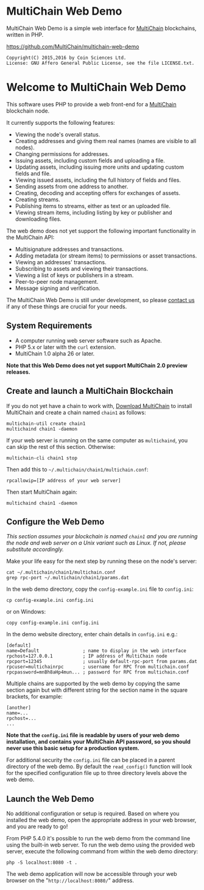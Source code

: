 MultiChain Web Demo
===================

MultiChain Web Demo is a simple web interface for [MultiChain](http://www.multichain.com/) blockchains, written in PHP.

https://github.com/MultiChain/multichain-web-demo

    Copyright(C) 2015,2016 by Coin Sciences Ltd.
    License: GNU Affero General Public License, see the file LICENSE.txt.


Welcome to MultiChain Web Demo
==============================

This software uses PHP to provide a web front-end for a [MultiChain](http://www.multichain.com/) blockchain node.

It currently supports the following features:

* Viewing the node's overall status.
* Creating addresses and giving them real names (names are visible to all nodes).
* Changing permissions for addresses.
* Issuing assets, including custom fields and uploading a file.
* Updating assets, including issuing more units and updating custom fields and file.
* Viewing issued assets, including the full history of fields and files.
* Sending assets from one address to another.
* Creating, decoding and accepting offers for exchanges of assets.
* Creating streams.
* Publishing items to streams, either as text or an uploaded file.
* Viewing stream items, including listing by key or publisher and downloading files.

The web demo does not yet support the following important functionality in the MultiChain API:

* Multisignature addresses and transactions.
* Adding metadata (or stream items) to permissions or asset transactions.
* Viewing an addresses' transactions.
* Subscribing to assets and viewing their transactions.
* Viewing a list of keys or publishers in a stream.
* Peer-to-peer node management.
* Message signing and verification.

The MultiChain Web Demo is still under development, so please [contact us](http://www.multichain.com/contact-us/) if any of these things are crucial for your needs.


System Requirements
-------------------

* A computer running web server software such as Apache.
* PHP 5.x or later with the `curl` extension.
* MultiChain 1.0 alpha 26 or later.

**Note that this Web Demo does not yet support MultiChain 2.0 preview releases.**


Create and launch a MultiChain Blockchain
-----------------------------------------

If you do not yet have a chain to work with, [Download MultiChain](http://www.multichain.com/download-install/) to install MultiChain and create a chain named `chain1` as follows:

    multichain-util create chain1
    multichaind chain1 -daemon
    
If your web server is running on the same computer as `multichaind`, you can skip the rest of this section. Otherwise:

    multichain-cli chain1 stop

Then add this to `~/.multichain/chain1/multichain.conf`:

    rpcallowip=[IP address of your web server]
  
Then start MultiChain again:
  
    multichaind chain1 -daemon



Configure the Web Demo
----------------------

_This section assumes your blockchain is named `chain1` and you are running the node and web server on a Unix variant such as Linux. If not, please substitute accordingly._

Make your life easy for the next step by running these on the node's server:

    cat ~/.multichain/chain1/multichain.conf
    grep rpc-port ~/.multichain/chain1/params.dat
    
In the web demo directory, copy the `config-example.ini` file to `config.ini`:

	cp config-example.ini config.ini

or on Windows:

	copy config-example.ini config.ini

  
In the demo website directory, enter chain details in `config.ini` e.g.:

    [default]
    name=Default                ; name to display in the web interface
    rpchost=127.0.0.1           ; IP address of MultiChain node
    rpcport=12345               ; usually default-rpc-port from params.dat
    rpcuser=multichainrpc       ; username for RPC from multichain.conf
    rpcpassword=mnBh8aHp4mun... ; password for RPC from multichain.conf

Multiple chains are supported by the web demo by copying the same section again but with different string for the section name in the square brackets, for example:

    [another]
	name=...
	rpchost=...
	...

**Note that the `config.ini` file is readable by users of your web demo installation, and contains your MultiChain API password, so you should never use this basic setup for a production system.**

For additional security the `config.ini` file can be placed in a parent directory of the web demo. By default the `read_config()` function will look for the specified configuration file up to three directory levels above the web demo.

Launch the Web Demo
-------------------

No additional configuration or setup is required. Based on where you installed the web demo, open the appropriate address in your web browser, and you are ready to go!

From PHP 5.4.0 it's possible to run the web demo from the command line using the built-in web server. To run the web demo using the provided web server, execute the following command from within the web demo directory:

    php -S localhost:8080 -t .

The web demo application will now be accessible through your web browser on the "`http://localhost:8080/`" address.
